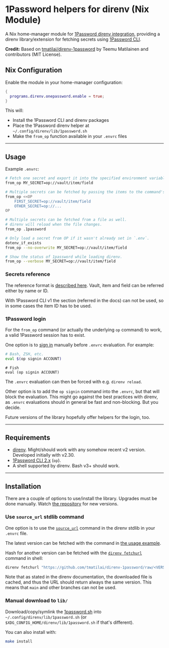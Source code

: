 # 1Password helpers for direnv (Nix Module)

A Nix home-manager module for [1Password direnv integration](https://github.com/tmatilai/direnv-1password), providing a direnv library/extension for fetching secrets using [1Password CLI](https://support.1password.com/command-line/).

**Credit:** Based on [tmatilai/direnv-1password](https://github.com/tmatilai/direnv-1password) by Teemu Matilainen and contributors (MIT License).

## Nix Configuration

Enable the module in your home-manager configuration:

```nix
{
  programs.direnv.onepassword.enable = true;
}
```

This will:
- Install the 1Password CLI and direnv packages
- Place the 1Password direnv helper at `~/.config/direnv/lib/1password.sh`
- Make the `from_op` function available in your `.envrc` files

---

## Usage

Example `.envrc`:

```bash
# Fetch one secret and export it into the specified environment variable
from_op MY_SECRET=op://vault/item/field

# Multiple secrets can be fetched by passing the items to the command's STDIN
from_op <<OP
    FIRST_SECRET=op://vault/item/field
    OTHER_SECRET=op://...
OP

# Multiple secrets can be fetched from a file as well.
# direnv will reload when the file changes.
from_op .1password

# Only load a secret from OP if it wasn't already set in `.env`.
dotenv_if_exists
from_op --no-overwrite MY_SECRET=op://vault/item/field

# Show the status of 1password while loading direnv.
from_op --verbose MY_SECRET=op://vault/item/field
```

### Secrets reference

The reference format is [described here](https://developer.1password.com/docs/cli/secrets-reference-syntax/). Vault, item and field can be referred either by name or ID.

With 1Password CLI v1 the section (referred in the docs) can not be used, so in some cases the item ID has to be used.

### 1Password login

For the `from_op` command (or actually the underlying `op` command) to work, a valid 1Password session has to exist.

One option is to [sign in](https://support.1password.com/command-line-reference/#signin) manually before `.envrc` evaluation. For example:

```bash
# Bash, ZSH, etc.
eval $(op signin ACCOUNT)
```

```fish
# Fish
eval (op signin ACCOUNT)
```

The `.envrc` evaluation can then be forced with e.g. `direnv reload`.

Other option is to add the `op signin` command into the `.envrc`, but that will block the evaluation.
This might go against the best practices with direnv, as `.envrc` evaluations should in general be fast and non-blocking. But you decide.

Future versions of the library hopefully offer helpers for the login, too.

---

## Requirements

- [direnv](https://direnv.net). Might/should work with any somehow recent v2 version. Developed initially with v2.30.
- [1Password CLI 2.x](https://support.1password.com/command-line/) (`op`).
- A shell supported by direnv. Bash v3+ should work.

---

## Installation

There are a couple of options to use/install the library. Upgrades must be done manually. Watch [the repository](https://github.com/tmatilai/direnv-1password) for new versions.

### Use `source_url` stdlib command

One option is to use the [`source_url`](https://direnv.net/man/direnv-stdlib.1.html#codesourceurl-lturlgt-ltintegrity-hashgtcode) command in the direnv stdlib in your `.envrc` file.

The latest version can be fetched with the command in [the usage example](#usage).

Hash for another version can be fetched with the [`direnv fetchurl`](https://direnv.net/man/direnv-fetchurl.1.html) command in shell:

```bash
direnv fetchurl "https://github.com/tmatilai/direnv-1password/raw/<VERSION>/1password.sh"
```

Note that as stated in the direnv documentation, the downloaded file is cached, and thus the URL should return always the same version. This means that `main` and other branches can not be used.

### Manual download to `lib/`

Download/copy/symlink the [1password.sh](./1password.sh) into `~/.config/direnv/lib/1password.sh` (or `$XDG_CONFIG_HOME/direnv/lib/1password.sh` if that's different).

You can also install with:

```bash
make install
```
